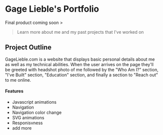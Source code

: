 # Gage Lieble's Portfolio
Final product coming soon >
> Learn more about me and my past projects that I've worked on
## Project Outline
GageLieble.com is a website that displays basic personal details about me as well as my technical abilities. When the user arrives on the page they'll be greeted with headshot photo of me followed by the "Who Am I?" section, "I've Built" section, "Education" section, and finally a section to "Reach out" to me online. 
#### Features
- Javascript animations
- Navigation
- Navigation color change
- SVG animations
- Responisvness
- add more

